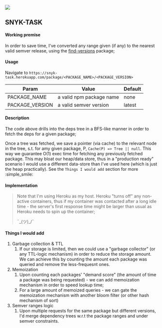 ![](https://image4.owler.com/logo/snyk_owler_20190903_061043_large.png)

## SNYK-TASK


#### Working premise
In order to save time, I've converted any range given (if any) to the nearest valid semver release, using the 
[find-versions](https://www.npmjs.com/package/find-versions) package;


 
#### Usage
Navigate to `https://snyk-task.herokuapp.com/package/<PACKAGE_NAME>/<PACKAGE_VERSION>` 

| Param        | Value           | Default  |
| ------------- |-------------| -----|
| PACKAGE_NAME      | a valid npm package name | none |
| PACKAGE_VERSION      | a valid semver version      |   latest |

#### Description
The code above drills into the deps tree in a BFS-like manner in order to fetch the deps for a given package;

Once a tree was fetched, we save a pointer (via cache) to the relevant node in the tree, s.t. for amy given package, P, `Cache(P) => Tree || null`. This way we guarantee O(1) exec time for fetching any previously fetched package.
  This may bloat our heap/data store, thus in a "production ready" scenario I would use a different data-store than I've used here (which is just the heap practically). See the `Things I would add` section for more :simple_smile: 

#### Implementation

> Note that I'm using Heroku as my host. Heroku "turns off" any non-active containers, thus if my container was contacted after a long idle time - the server's first response time might be larger than usual as Heroku needs to spin up the container;
> 
> ¯\_(ツ)_/¯

#### Things I would add
1. Garbage collection & TTL
    1. If our storage is limited, then we could use a "garbage collector" (or any TTL-logic mechanism) in order to
    reduce the storage amount. We can achieve this by counting the amount each package was queried and remove the less-frequesnt
    ones.  
1. Memoization
    1. Upon counting each packages' "demand score" (the amount of time a package was being requested) - we can add memoization 
    mechanism in order to speed lookup time;
    2. For a large amount of memoized queries -  we can gate the memoization mechanism with another bloom filter (or other hash mechanism of sort) 
1. Semver ranges logic
    1. Upon multiple requests for the same package but different versions, I'd merge dependency trees w.r.t the package 
    ranges and under semver constraints.   
